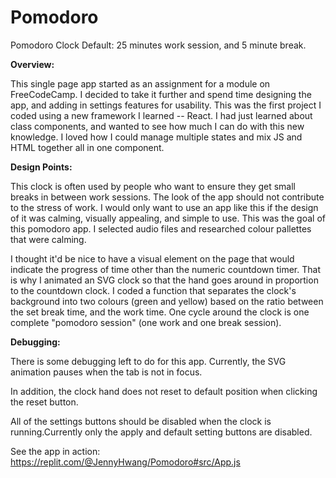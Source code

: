 # Pomodoro

Pomodoro Clock Default: 25 minutes work session, and 5 minute break.

**Overview:** 

This single page app started as an assignment for a module on FreeCodeCamp.
I decided to take it further and spend time designing the app, and adding in settings features for usability.
This was the first project I coded using a new framework I learned -- React.
I had just learned about class components, and wanted to see how much I can do with this new knowledge.
I loved how I could manage multiple states and mix JS and HTML together all in one component.


**Design Points:** 

This clock is often used by people who want to ensure they get small breaks in between work
sessions. The look of the app should not contribute to the stress of work.
I would only want to use an app like this if the design of it was calming, visually appealing, and simple to
use. This was the goal of this pomodoro app. I selected audio files and researched colour pallettes that were calming.


I thought it'd be nice to have a visual element on the page that would indicate the progress of time
other than the numeric countdown timer. That is why I animated an SVG clock so that the hand goes around in
proportion to the countdown clock. I coded a function that separates the clock's background into two colours (green and yellow) based on the ratio between the set
break time, and the work time. One cycle around the clock is one complete "pomodoro session" (one work and one
        break session).


**Debugging:** 

There is some debugging left to do for this app. Currently, the SVG animation pauses when the tab is not in focus.

In addition, the clock hand does not reset to default position when clicking the reset button.

All of the settings buttons should be disabled when the clock is running.Currently only the apply and default setting buttons are disabled.


See the app in action: https://replit.com/@JennyHwang/Pomodoro#src/App.js


